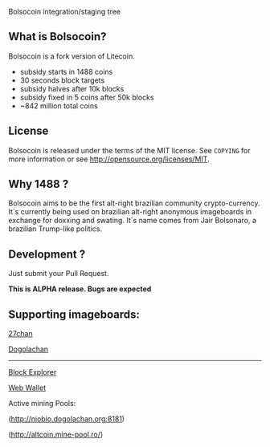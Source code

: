Bolsocoin integration/staging tree

What is Bolsocoin?
----------------

Bolsocoin is a fork version of Litecoin.
 - subsidy starts in 1488 coins
 - 30 seconds block targets
 - subsidy halves after 10k blocks 
 - subsidy fixed in 5 coins after 50k blocks
 - ~842 million total coins

License
-------

Bolsocoin is released under the terms of the MIT license. See `COPYING` for more
information or see http://opensource.org/licenses/MIT.

Why 1488 ?
-------------------

Bolsocoin aims to be the first alt-right brazilian community crypto-currency. 
It´s currently being used on brazilian alt-right anonymous imageboards in exchange for doxxing and swating.
It´s name comes from Jair Bolsonaro, a brazilian Trump-like politics.

Development ?
------------------

Just submit your Pull Request. 

**This is ALPHA release. Bugs are expected**

Supporting imageboards:
------------------

[27chan](https://27chan.org/b/)

[Dogolachan](https://dogolachan.org/b/)

----
[Block Explorer](http://niobio.dogolachan.org:3001)

[Web Wallet](http://niobio.dogolachan.org)

Active mining Pools: 

(http://niobio.dogolachan.org:8181)

(http://altcoin.mine-pool.ro/)
